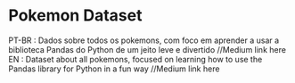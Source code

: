 # Pokemon Dataset
PT-BR : Dados sobre todos os pokemons, com foco em aprender a usar a biblioteca Pandas do Python de um jeito leve e divertido 
//Medium link here
EN : Dataset about all pokemons, focused on learning how to use the Pandas library for Python in a fun way
//Medium link here
